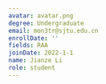 ```yaml
---
avatar: avatar.png
degree: Undergraduate
email: mon3tr@sjtu.edu.cn
enrollDate: ''
fields: RAA
joinDate: 2022-1-1
name: Jianze Li
role: student
---
```

